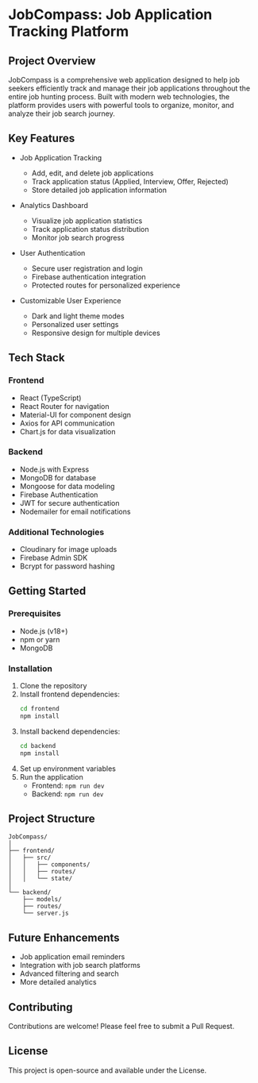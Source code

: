 # JobCompass: Job Application Tracking Platform

## Project Overview

JobCompass is a comprehensive web application designed to help job seekers efficiently track and manage their job applications throughout the entire job hunting process. Built with modern web technologies, the platform provides users with powerful tools to organize, monitor, and analyze their job search journey.

## Key Features

- Job Application Tracking

  - Add, edit, and delete job applications
  - Track application status (Applied, Interview, Offer, Rejected)
  - Store detailed job application information

- Analytics Dashboard

  - Visualize job application statistics
  - Track application status distribution
  - Monitor job search progress

- User Authentication

  - Secure user registration and login
  - Firebase authentication integration
  - Protected routes for personalized experience

- Customizable User Experience
  - Dark and light theme modes
  - Personalized user settings
  - Responsive design for multiple devices

## Tech Stack

### Frontend

- React (TypeScript)
- React Router for navigation
- Material-UI for component design
- Axios for API communication
- Chart.js for data visualization

### Backend

- Node.js with Express
- MongoDB for database
- Mongoose for data modeling
- Firebase Authentication
- JWT for secure authentication
- Nodemailer for email notifications

### Additional Technologies

- Cloudinary for image uploads
- Firebase Admin SDK
- Bcrypt for password hashing

## Getting Started

### Prerequisites

- Node.js (v18+)
- npm or yarn
- MongoDB

### Installation

1. Clone the repository
2. Install frontend dependencies:
   ```bash
   cd frontend
   npm install
   ```
3. Install backend dependencies:
   ```bash
   cd backend
   npm install
   ```
4. Set up environment variables
5. Run the application
   - Frontend: `npm run dev`
   - Backend: `npm run dev`

## Project Structure

```
JobCompass/
│
├── frontend/
│   ├── src/
│   │   ├── components/
│   │   ├── routes/
│   │   └── state/
│
└── backend/
    ├── models/
    ├── routes/
    └── server.js
```

## Future Enhancements

- Job application email reminders
- Integration with job search platforms
- Advanced filtering and search
- More detailed analytics

## Contributing

Contributions are welcome! Please feel free to submit a Pull Request.

## License

This project is open-source and available under the License.
